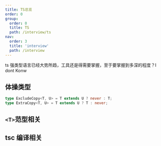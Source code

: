 ```yaml
---
title: TS总览
order: 0
group:
  order: 0
  title: TS
  path: /interview/ts
nav:
  order: 3
  title: 'interview'
  path: /interview
---
```


ts 强类型语言已经大势所趋，工具还是得需要掌握，至于要掌握到多深的程度？I dont Konw

## 体操类型

```ts
type ExcludeCopy<T, U> = T extends U ? never : T;
type ExtraCopy<T, U> = T extends U ? T : never;
```

## `<T>`范型相关

## tsc 编译相关
